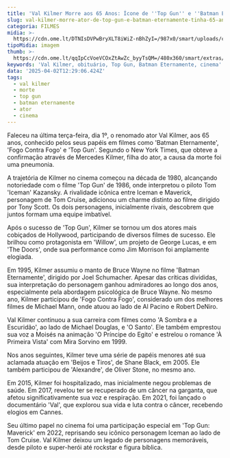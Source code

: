 ```yaml
---
title: 'Val Kilmer Morre aos 65 Anos: Ícone de ''Top Gun'' e ''Batman Eternamente'''
slug: val-kilmer-morre-ator-de-top-gun-e-batman-eternamente-tinha-65-anos
categoria: FILMES
midia: >-
  https://cdn.ome.lt/DTNIsDVPwBryXLT8iWiZ-nBhZyI=/987x0/smart/uploads/conteudo/fotos/val-kilmer-filmes.png
tipoMidia: imagem
thumb: >-
  https://cdn.ome.lt/qqIpCcVoeVCOxZtAwZc_byyTsQM=/480x360/smart/extras/conteudos/ValKilmer.101945.jpg
keywords: 'Val Kilmer, obituário, Top Gun, Batman Eternamente, cinema'
data: '2025-04-02T12:29:06.424Z'
tags:
  - val kilmer
  - morte
  - top gun
  - batman eternamente
  - ator
  - cinema
---
```


Faleceu na última terça-feira, dia 1º, o renomado ator Val Kilmer, aos 65 anos, conhecido pelos seus papéis em filmes como 'Batman Eternamente', 'Fogo Contra Fogo' e 'Top Gun'. Segundo o New York Times, que obteve a confirmação através de Mercedes Kilmer, filha do ator, a causa da morte foi uma pneumonia.

A trajetória de Kilmer no cinema começou na década de 1980, alcançando notoriedade com o filme 'Top Gun' de 1986, onde interpretou o piloto Tom 'Iceman' Kazansky. A rivalidade icônica entre Iceman e Maverick, personagem de Tom Cruise, adicionou um charme distinto ao filme dirigido por Tony Scott. Os dois personagens, inicialmente rivais, descobrem que juntos formam uma equipe imbatível.

Após o sucesso de 'Top Gun', Kilmer se tornou um dos atores mais cobiçados de Hollywood, participando de diversos filmes de sucesso. Ele brilhou como protagonista em 'Willow', um projeto de George Lucas, e em 'The Doors', onde sua performance como Jim Morrison foi amplamente elogiada.

Em 1995, Kilmer assumiu o manto de Bruce Wayne no filme 'Batman Eternamente', dirigido por Joel Schumacher. Apesar das críticas divididas, sua interpretação do personagem ganhou admiradores ao longo dos anos, especialmente pela abordagem psicológica de Bruce Wayne. No mesmo ano, Kilmer participou de 'Fogo Contra Fogo', considerado um dos melhores filmes de Michael Mann, onde atuou ao lado de Al Pacino e Robert DeNiro.

Val Kilmer continuou a sua carreira com filmes como 'A Sombra e a Escuridão', ao lado de Michael Douglas, e 'O Santo'. Ele também emprestou sua voz a Moisés na animação 'O Príncipe do Egito' e estrelou o romance 'À Primeira Vista' com Mira Sorvino em 1999.

Nos anos seguintes, Kilmer teve uma série de papéis menores até sua aclamada atuação em 'Beijos e Tiros', de Shane Black, em 2005. Ele também participou de 'Alexandre', de Oliver Stone, no mesmo ano.

Em 2015, Kilmer foi hospitalizado, mas inicialmente negou problemas de saúde. Em 2017, revelou ter se recuperado de um câncer na garganta, que afetou significativamente sua voz e respiração. Em 2021, foi lançado o documentário 'Val', que explorou sua vida e luta contra o câncer, recebendo elogios em Cannes.

Seu último papel no cinema foi uma participação especial em 'Top Gun: Maverick' em 2022, reprisando seu icônico personagem Iceman ao lado de Tom Cruise. Val Kilmer deixou um legado de personagens memoráveis, desde piloto e super-herói até rockstar e figura bíblica.
